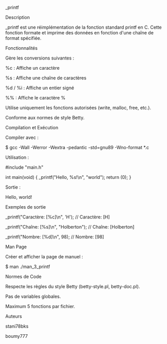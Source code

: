 _printf

Description

_printf est une réimplémentation de la fonction standard printf en C. Cette fonction formate et imprime des données en fonction d'une chaîne de format spécifiée.

Fonctionnalités

Gère les conversions suivantes :

%c : Affiche un caractère

%s : Affiche une chaîne de caractères

%d / %i : Affiche un entier signé

%% : Affiche le caractère %

Utilise uniquement les fonctions autorisées (write, malloc, free, etc.).

Conforme aux normes de style Betty.

Compilation et Exécution

Compiler avec :

$ gcc -Wall -Werror -Wextra -pedantic -std=gnu89 -Wno-format *.c

Utilisation :

#include "main.h"

int main(void)
{
    _printf("Hello, %s!\n", "world");
    return (0);
}

Sortie :

Hello, world!

Exemples de sortie

_printf("Caractère: [%c]\n", 'H');
// Caractère: [H]

_printf("Chaîne: [%s]\n", "Holberton");
// Chaîne: [Holberton]

_printf("Nombre: [%d]\n", 98);
// Nombre: [98]

Man Page

Créer et afficher la page de manuel :

$ man ./man_3_printf

Normes de Code

Respecte les règles du style Betty (betty-style.pl, betty-doc.pl).

Pas de variables globales.

Maximum 5 fonctions par fichier.

Auteurs

stani78bks

boumy777


